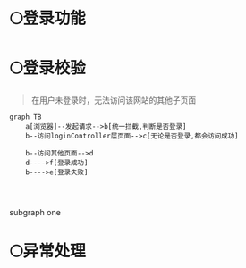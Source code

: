 # 🌕登录功能


# 🌕登录校验
>在用户未登录时，无法访问该网站的其他子页面

```mermaid
graph TB
	a[浏览器]--发起请求-->b[统一拦截,判断是否登录]
	b--访问loginController层页面-->c[无论是否登录,都会访问成功]
	
	b--访问其他页面-->d
	d---->f[登录成功]
	b---->e[登录失败]

	


```

subgraph one

# 🌕异常处理


